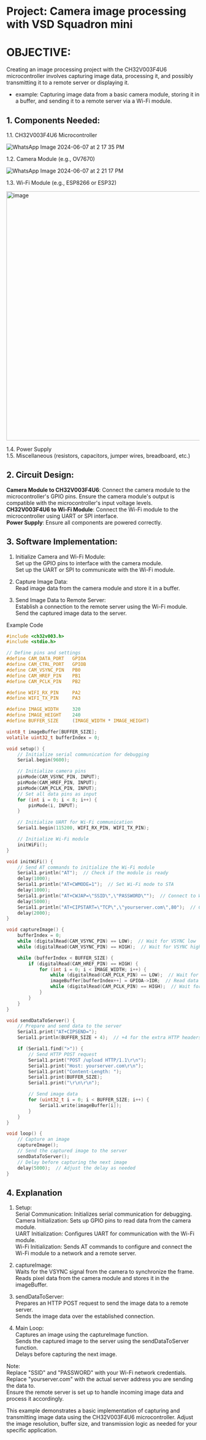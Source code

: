 # Project: Camera image processing with VSD Squadron mini 

# OBJECTIVE:  
Creating an image processing project with the CH32V003F4U6 microcontroller involves capturing image data, processing it, and possibly transmitting it to a remote server or displaying it.  

- example: Capturing image data from a basic camera module, storing it in a buffer, and sending it to a remote server via a Wi-Fi module.

## 1. Components Needed:  

1.1. CH32V003F4U6 Microcontroller  

![WhatsApp Image 2024-06-07 at 2 17 35 PM](https://github.com/nkrvlsi/FIFO/assets/170950241/d3712cd8-e68d-44ed-9f5c-2deaf802a7ad)  

1.2. Camera Module (e.g., OV7670)  

![WhatsApp Image 2024-06-07 at 2 21 17 PM](https://github.com/nkrvlsi/FIFO/assets/170950241/ddd2ce3b-9228-40da-93ce-627d4cb4fd0b)

1.3. Wi-Fi Module (e.g., ESP8266 or ESP32)   

<img width="649" alt="image" src="https://github.com/nkrvlsi/FIFO/assets/170950241/e1fa0a17-1bec-49ad-8138-24a1a9b9757d">  

1.4. Power Supply  
1.5. Miscellaneous (resistors, capacitors, jumper wires, breadboard, etc.)  

## 2. Circuit Design:  

**Camera Module to CH32V003F4U6**: Connect the camera module to the microcontroller's GPIO pins. Ensure the camera module's output is compatible with the microcontroller's input voltage levels.  
**CH32V003F4U6 to Wi-Fi Module**: Connect the Wi-Fi module to the microcontroller using UART or SPI interface.  
**Power Supply**: Ensure all components are powered correctly.  

## 3. Software Implementation:  

1. Initialize Camera and Wi-Fi Module:  
	Set up the GPIO pins to interface with the camera module.  
	Set up the UART or SPI to communicate with the Wi-Fi module.  

2. Capture Image Data:  
	Read image data from the camera module and store it in a buffer.  

3. Send Image Data to Remote Server:  
	Establish a connection to the remote server using the Wi-Fi module.  
	Send the captured image data to the server.  

Example Code  
```c
#include <ch32v003.h>
#include <stdio.h>

// Define pins and settings
#define CAM_DATA_PORT   GPIOA
#define CAM_CTRL_PORT   GPIOB
#define CAM_VSYNC_PIN   PB0
#define CAM_HREF_PIN    PB1
#define CAM_PCLK_PIN    PB2

#define WIFI_RX_PIN     PA2
#define WIFI_TX_PIN     PA3

#define IMAGE_WIDTH     320
#define IMAGE_HEIGHT    240
#define BUFFER_SIZE     (IMAGE_WIDTH * IMAGE_HEIGHT)

uint8_t imageBuffer[BUFFER_SIZE];
volatile uint32_t bufferIndex = 0;

void setup() {
    // Initialize serial communication for debugging
    Serial.begin(9600);

    // Initialize camera pins
    pinMode(CAM_VSYNC_PIN, INPUT);
    pinMode(CAM_HREF_PIN, INPUT);
    pinMode(CAM_PCLK_PIN, INPUT);
    // Set all data pins as input
    for (int i = 0; i < 8; i++) {
        pinMode(i, INPUT);
    }

    // Initialize UART for Wi-Fi communication
    Serial1.begin(115200, WIFI_RX_PIN, WIFI_TX_PIN);

    // Initialize Wi-Fi module
    initWiFi();
}

void initWiFi() {
    // Send AT commands to initialize the Wi-Fi module
    Serial1.println("AT");  // Check if the module is ready
    delay(1000);
    Serial1.println("AT+CWMODE=1");  // Set Wi-Fi mode to STA
    delay(1000);
    Serial1.println("AT+CWJAP=\"SSID\",\"PASSWORD\"");  // Connect to Wi-Fi network
    delay(5000);
    Serial1.println("AT+CIPSTART=\"TCP\",\"yourserver.com\",80");  // Connect to the remote server
    delay(2000);
}

void captureImage() {
    bufferIndex = 0;
    while (digitalRead(CAM_VSYNC_PIN) == LOW);  // Wait for VSYNC low
    while (digitalRead(CAM_VSYNC_PIN) == HIGH);  // Wait for VSYNC high

    while (bufferIndex < BUFFER_SIZE) {
        if (digitalRead(CAM_HREF_PIN) == HIGH) {
            for (int i = 0; i < IMAGE_WIDTH; i++) {
                while (digitalRead(CAM_PCLK_PIN) == LOW);  // Wait for PCLK low
                imageBuffer[bufferIndex++] = GPIOA->IDR;  // Read data
                while (digitalRead(CAM_PCLK_PIN) == HIGH);  // Wait for PCLK high
            }
        }
    }
}

void sendDataToServer() {
    // Prepare and send data to the server
    Serial1.print("AT+CIPSEND=");
    Serial1.println(BUFFER_SIZE + 4);  // +4 for the extra HTTP headers

    if (Serial1.find(">")) {
        // Send HTTP POST request
        Serial1.print("POST /upload HTTP/1.1\r\n");
        Serial1.print("Host: yourserver.com\r\n");
        Serial1.print("Content-Length: ");
        Serial1.print(BUFFER_SIZE);
        Serial1.print("\r\n\r\n");

        // Send image data
        for (uint32_t i = 0; i < BUFFER_SIZE; i++) {
            Serial1.write(imageBuffer[i]);
        }
    }
}

void loop() {
    // Capture an image
    captureImage();
    // Send the captured image to the server
    sendDataToServer();
    // Delay before capturing the next image
    delay(5000);  // Adjust the delay as needed
}
```

## 4. Explanation  
1. Setup:  
Serial Communication: Initializes serial communication for debugging.  
Camera Initialization: Sets up GPIO pins to read data from the camera module.  
UART Initialization: Configures UART for communication with the Wi-Fi module.  
Wi-Fi Initialization: Sends AT commands to configure and connect the Wi-Fi module to a network and a remote server.  
 
2. captureImage:  
Waits for the VSYNC signal from the camera to synchronize the frame.  
Reads pixel data from the camera module and stores it in the imageBuffer.  

3. sendDataToServer:  
Prepares an HTTP POST request to send the image data to a remote server.  
Sends the image data over the established connection.  

4. Main Loop:  
Captures an image using the captureImage function.  
Sends the captured image to the server using the sendDataToServer function.  
Delays before capturing the next image.  

Note:  
Replace "SSID" and "PASSWORD" with your Wi-Fi network credentials.  
Replace "yourserver.com" with the actual server address you are sending the data to.  
Ensure the remote server is set up to handle incoming image data and process it accordingly.  

This example demonstrates a basic implementation of capturing and transmitting image data using the CH32V003F4U6 microcontroller. Adjust the image resolution, buffer size, and transmission logic as needed for your specific application.  
